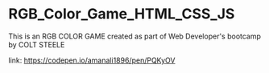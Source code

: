 # RGB_Color_Game_HTML_CSS_JS
This is an RGB COLOR GAME created as part of Web Developer's bootcamp by COLT STEELE


link: https://codepen.io/amanali1896/pen/PQKyOV
